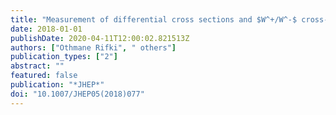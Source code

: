 ```yaml
---
title: "Measurement of differential cross sections and $W^+/W^-$ cross-section ratios for $W$ boson production in association with jets at $sqrts=8$ TeV with the ATLAS detector"
date: 2018-01-01
publishDate: 2020-04-11T12:00:02.821513Z
authors: ["Othmane Rifki", " others"]
publication_types: ["2"]
abstract: ""
featured: false
publication: "*JHEP*"
doi: "10.1007/JHEP05(2018)077"
---
```


